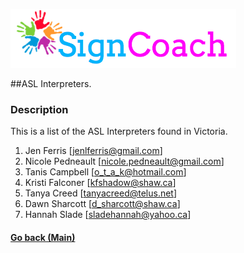 ![Alt text](images/SignCoachLogo.png)

##ASL Interpreters.

### Description
This is a list of the ASL Interpreters found in Victoria.

1. Jen Ferris [jenlferris@gmail.com]
2. Nicole Pedneault [nicole.pedneault@gmail.com]
3. Tanis Campbell [o_t_a_k@hotmail.com]
4. Kristi Falconer [kfshadow@shaw.ca]
5. Tanya Creed [tanyacreed@telus.net]
6. Dawn Sharcott [d_sharcott@shaw.ca]
7. Hannah Slade [sladehannah@yahoo.ca]
  
#### [Go back (Main)](https://github.com/TaniaFerman/SignTalker)  